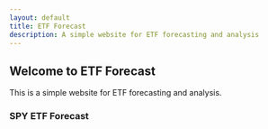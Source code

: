 ```yaml
---
layout: default
title: ETF Forecast
description: A simple website for ETF forecasting and analysis
---
```


## Welcome to ETF Forecast

This is a simple website for ETF forecasting and analysis.

### SPY ETF Forecast

<div id="forecastPlot" style="width: 100%; height: 1000px;"></div>

<script>
document.addEventListener('DOMContentLoaded', function() {
    // Generate dates for the past 5 years and 1 year into the future
    function generateDates(startYear, numYears) {
        let dates = [];
        let currentDate = new Date(startYear, 0, 1);
        
        for (let i = 0; i < numYears * 12; i++) {
            dates.push(new Date(currentDate));
            currentDate.setMonth(currentDate.getMonth() + 1);
        }
        
        return dates;
    }
    
    // Generate historical dates (5 years of past data)
    const currentYear = new Date().getFullYear();
    const historicalDates = generateDates(currentYear - 5, 5);
    
    // Generate forecast dates (1 year into the future)
    const forecastDates = generateDates(currentYear, 1);
    
    // Generate historical price data with some realistic SPY movement
    function generateHistoricalPrices(startPrice, numPoints, volatility) {
        let prices = [startPrice];
        for (let i = 1; i < numPoints; i++) {
            // Random walk with drift
            const change = (Math.random() - 0.45) * volatility; // Slight upward bias
            const newPrice = prices[i-1] * (1 + change);
            prices.push(newPrice);
        }
        return prices;
    }
    
    // Generate forecast price data with a trend
    function generateForecastPrices(lastHistoricalPrice, numPoints, trend, volatility) {
        let prices = [lastHistoricalPrice];
        for (let i = 1; i < numPoints; i++) {
            // Random walk with specified trend
            const change = trend + (Math.random() - 0.5) * volatility;
            const newPrice = prices[i-1] * (1 + change);
            prices.push(newPrice);
        }
        return prices;
    }
    
    // Generate price data
    const startPrice = 350; // Starting price for SPY 5 years ago
    const historicalPrices = generateHistoricalPrices(startPrice, historicalDates.length, 0.03);
    const forecastPrices = generateForecastPrices(
        historicalPrices[historicalPrices.length - 1], 
        forecastDates.length, 
        0.005, // Slight upward trend
        0.02  // Lower volatility for forecast
    );
    
    // Calculate returns
    function calculateReturns(prices) {
        let returns = [0];
        for (let i = 1; i < prices.length; i++) {
            returns.push((prices[i] / prices[0] - 1) * 100);
        }
        return returns;
    }
    
    // Calculate strategy returns (using a simple moving average crossover as an example)
    function calculateStrategyReturns(prices) {
        // Calculate a simple 50-day and 200-day moving average
        const shortPeriod = 3;
        const longPeriod = 10;
        
        let shortMA = [];
        let longMA = [];
        
        // Fill with nulls until we have enough data
        for (let i = 0; i < longPeriod - 1; i++) {
            shortMA.push(null);
            longMA.push(null);
        }
        
        // Calculate moving averages
        for (let i = longPeriod - 1; i < prices.length; i++) {
            let shortSum = 0;
            let longSum = 0;
            
            for (let j = 0; j < shortPeriod; j++) {
                shortSum += prices[i - j];
            }
            
            for (let j = 0; j < longPeriod; j++) {
                longSum += prices[i - j];
            }
            
            shortMA.push(shortSum / shortPeriod);
            longMA.push(longSum / longPeriod);
        }
        
        // Generate signals (1 for long, 0 for cash)
        let signals = [];
        for (let i = 0; i < prices.length; i++) {
            if (i < longPeriod - 1) {
                signals.push(0); // No signal until we have both MAs
            } else {
                signals.push(shortMA[i] > longMA[i] ? 1 : 0);
            }
        }
        
        // Calculate daily returns
        let dailyReturns = [0];
        for (let i = 1; i < prices.length; i++) {
            dailyReturns.push((prices[i] / prices[i-1] - 1) * signals[i-1]);
        }
        
        // Calculate cumulative returns
        let cumulativeReturns = [0];
        let cumProduct = 1;
        for (let i = 1; i < dailyReturns.length; i++) {
            cumProduct *= (1 + dailyReturns[i]);
            cumulativeReturns.push((cumProduct - 1) * 100);
        }
        
        return {
            signals: signals,
            returns: cumulativeReturns
        };
    }
    
    // Calculate drawdowns
    function calculateDrawdown(returns) {
        let cumulative = returns.map(r => 1 + r/100);
        let rollingMax = [cumulative[0]];
        
        for (let i = 1; i < cumulative.length; i++) {
            rollingMax.push(Math.max(rollingMax[i-1], cumulative[i]));
        }
        
        let drawdowns = [];
        for (let i = 0; i < cumulative.length; i++) {
            drawdowns.push((cumulative[i] - rollingMax[i]) / rollingMax[i] * 100);
        }
        
        return drawdowns;
    }
    
    // Combine historical and forecast data
    const allDates = [...historicalDates, ...forecastDates];
    const allPrices = [...historicalPrices, ...forecastPrices];
    
    // Calculate buy and hold returns
    const buyHoldReturns = calculateReturns(allPrices);
    
    // Calculate strategy returns
    const strategyData = calculateStrategyReturns(allPrices);
    const strategyReturns = strategyData.returns;
    const positions = strategyData.signals;
    
    // Calculate drawdowns
    const strategyDD = calculateDrawdown(strategyReturns);
    const bhDD = calculateDrawdown(buyHoldReturns);
    
    // Create the subplots
    const trace1 = {
        x: allDates,
        y: strategyReturns,
        type: 'scatter',
        mode: 'lines',
        name: 'Strategy Returns',
        line: {
            color: 'blue'
        }
    };
    
    const trace2 = {
        x: allDates,
        y: buyHoldReturns,
        type: 'scatter',
        mode: 'lines',
        name: 'Buy & Hold Returns',
        line: {
            color: 'gray'
        }
    };
    
    const trace3 = {
        x: allDates,
        y: strategyDD,
        type: 'scatter',
        mode: 'lines',
        name: 'Strategy Drawdown',
        line: {
            color: 'red'
        }
    };
    
    const trace4 = {
        x: allDates,
        y: bhDD,
        type: 'scatter',
        mode: 'lines',
        name: 'Buy & Hold Drawdown',
        line: {
            color: 'orange'
        }
    };
    
    const trace5 = {
        x: allDates,
        y: positions,
        type: 'scatter',
        mode: 'lines',
        name: 'Position (1=Long, 0=Cash)',
        line: {
            color: 'green'
        }
    };
    
    // Calculate performance metrics
    const strategyFinalReturn = strategyReturns[strategyReturns.length - 1].toFixed(1);
    const bhFinalReturn = buyHoldReturns[buyHoldReturns.length - 1].toFixed(1);
    const avgStrategyDD = (strategyDD.reduce((a, b) => a + b, 0) / strategyDD.length).toFixed(1);
    const avgBhDD = (bhDD.reduce((a, b) => a + b, 0) / bhDD.length).toFixed(1);
    
    // Create layout
    const layout = {
        title: {
            text: `SPY Portfolio Performance with Forecast Signals<br>` +
                  `Strategy Return: ${strategyFinalReturn}% | Buy&Hold Return: ${bhFinalReturn}%<br>` +
                  `Avg DD Strategy: ${avgStrategyDD}% | Avg DD Buy&Hold: ${avgBhDD}%`,
            font: {
                size: 16
            }
        },
        grid: {
            rows: 3,
            columns: 1,
            pattern: 'independent',
            roworder: 'top to bottom'
        },
        height: 1000,
        showlegend: true,
        legend: {
            orientation: 'h',
            y: 1.1
        },
        annotations: [
            {
                text: 'Cumulative Returns (%)',
                font: {
                    size: 14
                },
                showarrow: false,
                x: 0,
                y: 1.05,
                xref: 'paper',
                yref: 'paper'
            },
            {
                text: 'Drawdown (%)',
                font: {
                    size: 14
                },
                showarrow: false,
                x: 0,
                y: 0.65,
                xref: 'paper',
                yref: 'paper'
            },
            {
                text: 'Position Signal',
                font: {
                    size: 14
                },
                showarrow: false,
                x: 0,
                y: 0.3,
                xref: 'paper',
                yref: 'paper'
            }
        ]
    };
    
    // Add vertical line to separate historical from forecast data
    const shapes = [{
        type: 'line',
        x0: historicalDates[historicalDates.length - 1],
        y0: 0,
        x1: historicalDates[historicalDates.length - 1],
        y1: 1,
        yref: 'paper',
        line: {
            color: 'black',
            width: 2,
            dash: 'dash'
        }
    }];
    
    layout.shapes = shapes;
    
    // Create the plot
    Plotly.newPlot('forecastPlot', [trace1, trace2, trace3, trace4, trace5], layout);
    
    // Add annotation for forecast start
    const forecastAnnotation = {
        x: historicalDates[historicalDates.length - 1],
        y: strategyReturns[historicalDates.length - 1],
        text: 'Forecast Start',
        showarrow: true,
        arrowhead: 2,
        arrowsize: 1,
        arrowwidth: 2,
        ax: -40,
        ay: -40
    };
    
    Plotly.relayout('forecastPlot', {
        annotations: [...layout.annotations, forecastAnnotation]
    });
});
</script> 